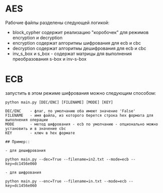 # AES
 
 Рабочие файлы разделены следующей логикой:
 - block_cypher содержит реализацию "коробочек" для режимов encryption и decryption
 - encryption содержат алгоритмы шифрования для ecb и cbc
 - decryption содержат алгоритмы дешифрования для ecb и cbc
 - inv_s_box и s_box - содержат матрицы для выполнения преобразования s-box и inv-s-box
 
 # ECB
  
   запустить в этом режиме шифрования можно следующим способом:
   
    python main.py [DEC/ENC] [FILENAME] [MODE] [KEY]
    
    DEC/ENC    - флаг, по умолчанию оба имеют значение 'False'
    FILENAME   - имя файла, из которого берется строка hex формата для выполнения операции
    MODE       - метод шифрования - ecb по умолчанию - опционально можно установить и в значение cbc
    KEY        - ключ в hex формате
    
    ## Пример::
    
    - для дешифрования
    
    python main.py --dec=True --filename=in2.txt --mode=ecb --key=dc1456e060
    
    - для шифрования
    
    python main.py --enc=True --filename=in.txt --mode=ecb --key=dc1456e060
